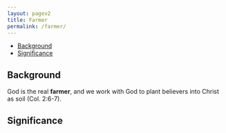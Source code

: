 ```yaml
---
layout: pagev2
title: Farmer
permalink: /farmer/
---
```

- [Background](#background)
- [Significance](#significance)

## Background

God is the real **farmer**, and we work with God to plant believers into Christ as soil (Col. 2:6-7).

## Significance
